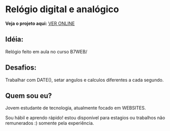# Relógio digital e analógico
**Veja o projeto aqui:** [VER ONLINE](https://victorhosth.github.io/b7web-relogio-digital-e-analogico/)

## Idéia:
Relógio feito em aula no curso B7WEB/

## Desafios:
Trabalhar com DATE(), setar angulos e calculos diferentes a cada segundo.

## Quem sou eu?
Jovem estudante de tecnologia, atualmente focado em WEBSITES.

Sou hábil e aprendo rápido! estou disponível para estagios ou trabalhos não remunerados :) somente pela experiência.
